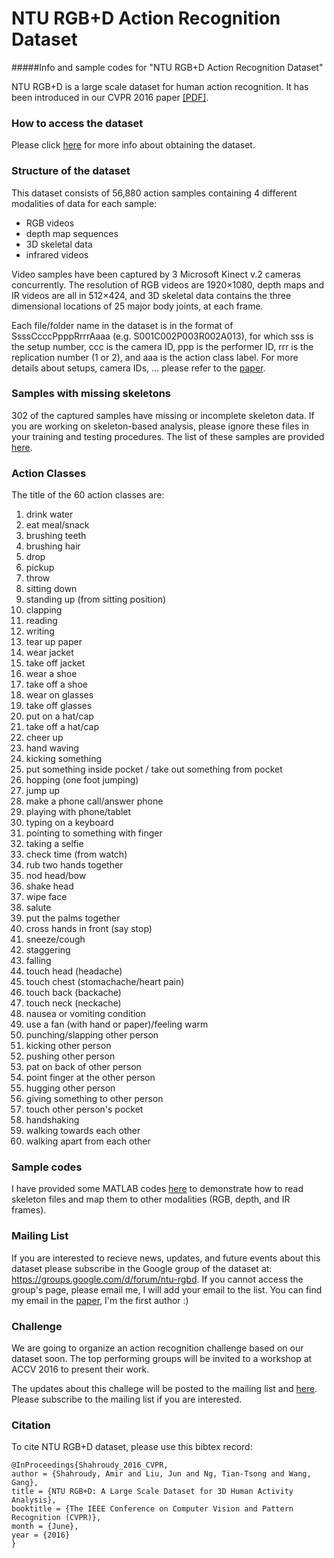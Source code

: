 # NTU RGB+D Action Recognition Dataset
#####Info and sample codes for "NTU RGB+D Action Recognition Dataset"

NTU RGB+D is a large scale dataset for human action recognition.
It has been introduced in our CVPR 2016 paper [[PDF]](http://www.cv-foundation.org/openaccess/content_cvpr_2016/papers/Shahroudy_NTU_RGBD_A_CVPR_2016_paper.pdf). 

### How to access the dataset

Please click [here](http://rose1.ntu.edu.sg/Datasets/actionRecognition.asp) for more info about obtaining the dataset.

### Structure of the dataset

This dataset consists of 56,880 action samples containing 4 different modalities of data for each sample:
* RGB videos
* depth map sequences
* 3D skeletal data
* infrared videos

Video samples have been captured by 3 Microsoft Kinect v.2 cameras concurrently. 
The resolution of RGB videos are 1920×1080, depth maps and IR videos are all in 512×424, and 3D skeletal data contains the three dimensional locations of 25 major body joints, at each frame.

Each file/folder name in the dataset is in the format of SsssCcccPpppRrrrAaaa (e.g. S001C002P003R002A013), for which sss is the setup number, ccc is the camera ID, ppp is the performer ID, rrr is the replication number (1 or 2), and aaa is the action class label.
For more details about setups, camera IDs, ... please refer to the [paper](http://www.cv-foundation.org/openaccess/content_cvpr_2016/papers/Shahroudy_NTU_RGBD_A_CVPR_2016_paper.pdf). 

### Samples with missing skeletons

302 of the captured samples have missing or incomplete skeleton data.
If you are working on skeleton-based analysis, please ignore these files in your training and testing procedures.
The list of these samples are provided [here](https://github.com/shahroudy/NTURGB-D/blob/master/Matlab/samples_with_missing_skeletons.txt).

### Action Classes

The title of the 60 action classes are:

1. drink water
2. eat meal/snack
3. brushing teeth
4. brushing hair
5. drop
6. pickup
7. throw
8. sitting down
9. standing up (from sitting position)
10. clapping
11. reading
12. writing
13. tear up paper
14. wear jacket
15. take off jacket
16. wear a shoe
17. take off a shoe
18. wear on glasses
19. take off glasses
20. put on a hat/cap
21. take off a hat/cap
22. cheer up
23. hand waving
24. kicking something
25. put something inside pocket / take out something from pocket
26. hopping (one foot jumping)
27. jump up
28. make a phone call/answer phone
29. playing with phone/tablet
30. typing on a keyboard
31. pointing to something with finger
32. taking a selfie
33. check time (from watch)
34. rub two hands together
35. nod head/bow
36. shake head
37. wipe face
38. salute
39. put the palms together
40. cross hands in front (say stop)
41. sneeze/cough
42. staggering
43. falling
44. touch head (headache)
45. touch chest (stomachache/heart pain)
46. touch back (backache)
47. touch neck (neckache)
48. nausea or vomiting condition
49. use a fan (with hand or paper)/feeling warm
50. punching/slapping other person
51. kicking other person
52. pushing other person
53. pat on back of other person
54. point finger at the other person
55. hugging other person
56. giving something to other person
57. touch other person's pocket
58. handshaking
59. walking towards each other
60. walking apart from each other

### Sample codes

I have provided some MATLAB codes [here](https://github.com/shahroudy/NTURGB-D/tree/master/Matlab) to demonstrate how to read skeleton files and map them to other modalities (RGB, depth, and IR frames).

### Mailing List

If you are interested to recieve news, updates, and future events about this dataset please subscribe in the Google group of the dataset at: https://groups.google.com/d/forum/ntu-rgbd.
If you cannot access the group's page, please email me, I will add your email to the list. 
You can find my email in the [paper](http://www.cv-foundation.org/openaccess/content_cvpr_2016/papers/Shahroudy_NTU_RGBD_A_CVPR_2016_paper.pdf), I'm the first author :)

### Challenge

We are going to organize an action recognition challenge based on our dataset soon.
The top performing groups will be invited to a workshop at ACCV 2016 to present their work.

The updates about this challege will be posted to the mailing list and [here](http://rose1.ntu.edu.sg/ActionRecognitionChallenge).
Please subscribe to the mailing list if you are interested.

### Citation

To cite NTU RGB+D dataset, please use this bibtex record:

```
@InProceedings{Shahroudy_2016_CVPR,
author = {Shahroudy, Amir and Liu, Jun and Ng, Tian-Tsong and Wang, Gang},
title = {NTU RGB+D: A Large Scale Dataset for 3D Human Activity Analysis},
booktitle = {The IEEE Conference on Computer Vision and Pattern Recognition (CVPR)},
month = {June},
year = {2016}
}
```
